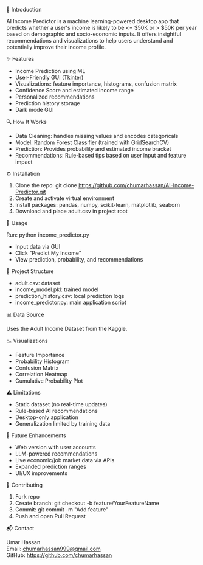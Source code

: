 🧩 Introduction

AI Income Predictor is a machine learning-powered desktop app that predicts whether a user's income is likely to be <= $50K or > $50K per year based on demographic and socio-economic inputs. It offers insightful recommendations and visualizations to help users understand and potentially improve their income profile.

✨ Features

- Income Prediction using ML
- User-Friendly GUI (Tkinter)
- Visualizations: feature importance, histograms, confusion matrix
- Confidence Score and estimated income range
- Personalized recommendations
- Prediction history storage
- Dark mode GUI

🔍 How It Works

- Data Cleaning: handles missing values and encodes categoricals
- Model: Random Forest Classifier (trained with GridSearchCV)
- Prediction: Provides probability and estimated income bracket
- Recommendations: Rule-based tips based on user input and feature impact

⚙️ Installation

1. Clone the repo: git clone https://github.com/chumarhassan/AI-Income-Predictor.git
2. Create and activate virtual environment
3. Install packages: pandas, numpy, scikit-learn, matplotlib, seaborn
4. Download and place adult.csv in project root

🚀 Usage

Run: python income_predictor.py
- Input data via GUI
- Click "Predict My Income"
- View prediction, probability, and recommendations

📁 Project Structure

- adult.csv: dataset
- income_model.pkl: trained model
- prediction_history.csv: local prediction logs
- income_predictor.py: main application script

📊 Data Source

Uses the Adult Income Dataset from the Kaggle.

📉 Visualizations

- Feature Importance
- Probability Histogram
- Confusion Matrix
- Correlation Heatmap
- Cumulative Probability Plot

⚠️ Limitations

- Static dataset (no real-time updates)
- Rule-based AI recommendations
- Desktop-only application
- Generalization limited by training data

🚧 Future Enhancements

- Web version with user accounts
- LLM-powered recommendations
- Live economic/job market data via APIs
- Expanded prediction ranges
- UI/UX improvements

🤝 Contributing

1. Fork repo
2. Create branch: git checkout -b feature/YourFeatureName
3. Commit: git commit -m "Add feature"
4. Push and open Pull Request


📬 Contact

Umar Hassan  
Email: chumarhassan999@gmail.com  
GitHub: https://github.com/chumarhassan

